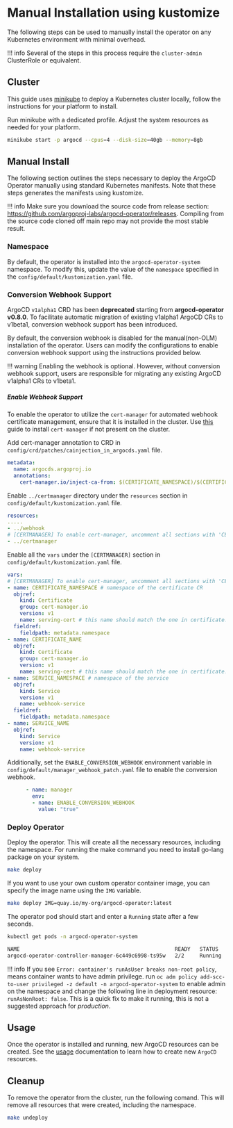 # Manual Installation using kustomize

The following steps can be used to manually install the operator on any Kubernetes environment with minimal overhead.

!!! info
    Several of the steps in this process require the `cluster-admin` ClusterRole or equivalent.

## Cluster

This guide uses [minikube](https://minikube.sigs.k8s.io/) to deploy a Kubernetes cluster locally, follow the 
instructions for your platform to install. 

Run minikube with a dedicated profile. Adjust the system resources as needed for your platform. 

```bash
minikube start -p argocd --cpus=4 --disk-size=40gb --memory=8gb
```

## Manual Install

The following section outlines the steps necessary to deploy the ArgoCD Operator manually using standard Kubernetes 
manifests. Note that these steps generates the manifests using kustomize.

!!! info
    Make sure you download the source code from release section: https://github.com/argoproj-labs/argocd-operator/releases. Compiling from the source code cloned off main repo may not provide the most stable result.

### Namespace

By default, the operator is installed into the `argocd-operator-system` namespace. To modify this, update the
value of the `namespace` specified in the `config/default/kustomization.yaml` file. 

### Conversion Webhook Support

ArgoCD `v1alpha1` CRD has been **deprecated** starting from **argocd-operator v0.8.0**. To facilitate automatic migration of existing v1alpha1 ArgoCD CRs to v1beta1, conversion webhook support has been introduced.

By default, the conversion webhook is disabled for the manual(non-OLM) installation of the operator. Users can modify the configurations to enable conversion webhook support using the instructions provided below.

!!! warning
    Enabling the webhook is optional. However, without conversion webhook support, users are responsible for migrating any existing ArgoCD v1alpha1 CRs to v1beta1.

##### Enable Webhook Support

To enable the operator to utilize the `cert-manager` for automated webhook certificate management, ensure that it is installed in the cluster. Use [this](https://cert-manager.io/docs/installation/) guide to install `cert-manager` if not present on the cluster.

Add cert-manager annotation to CRD in `config/crd/patches/cainjection_in_argocds.yaml` file.
```yaml
metadata:
  name: argocds.argoproj.io
  annotations: 
    cert-manager.io/inject-ca-from: $(CERTIFICATE_NAMESPACE)/$(CERTIFICATE_NAME)
```


Enable `../certmanager` directory under the `resources` section in `config/default/kustomization.yaml` file.
```yaml
resources:
.....
- ../webhook
# [CERTMANAGER] To enable cert-manager, uncomment all sections with 'CERTMANAGER'. 'WEBHOOK' components are required.
- ../certmanager
```

Enable all the `vars` under the `[CERTMANAGER]` section in `config/default/kustomization.yaml` file.
```yaml
vars:
# [CERTMANAGER] To enable cert-manager, uncomment all sections with 'CERTMANAGER' prefix.
- name: CERTIFICATE_NAMESPACE # namespace of the certificate CR
  objref:
    kind: Certificate
    group: cert-manager.io
    version: v1
    name: serving-cert # this name should match the one in certificate.yaml
  fieldref:
    fieldpath: metadata.namespace
- name: CERTIFICATE_NAME
  objref:
    kind: Certificate
    group: cert-manager.io
    version: v1
    name: serving-cert # this name should match the one in certificate.yaml
- name: SERVICE_NAMESPACE # namespace of the service
  objref:
    kind: Service
    version: v1
    name: webhook-service
  fieldref:
    fieldpath: metadata.namespace
- name: SERVICE_NAME
  objref:
    kind: Service
    version: v1
    name: webhook-service
```

Additionally, set the `ENABLE_CONVERSION_WEBHOOK` environment variable in `config/default/manager_webhook_patch.yaml` file to enable the conversion webhook.
```yaml
      - name: manager
        env:
        - name: ENABLE_CONVERSION_WEBHOOK
          value: "true"
```

### Deploy Operator

Deploy the operator. This will create all the necessary resources, including the namespace. For running the make command you need to install go-lang package on your system.

```bash
make deploy
```

If you want to use your own custom operator container image, you can specify the image name using the `IMG` variable.

```bash
make deploy IMG=quay.io/my-org/argocd-operator:latest
```

The operator pod should start and enter a `Running` state after a few seconds.

```bash
kubectl get pods -n argocd-operator-system
```

```bash
NAME                                                  READY   STATUS    RESTARTS   AGE
argocd-operator-controller-manager-6c449c6998-ts95w   2/2     Running   0          33s
```
!!! info
    If you see `Error: container's runAsUser breaks non-root policy`, means container wants to have admin privilege. run `oc adm policy add-scc-to-user privileged -z default -n argocd-operator-system` to enable admin on the namespace and change the following line in deployment resource: `runAsNonRoot: false`. This is a quick fix to make it running, this is not a suggested approach for *production*.
    
## Usage 

Once the operator is installed and running, new ArgoCD resources can be created. See the [usage][docs_usage] 
documentation to learn how to create new `ArgoCD` resources.

## Cleanup 

To remove the operator from the cluster, run the following comand. This will remove all resources that were created,
including the namespace.
```bash
make undeploy
```



[docs_usage]:../usage/basics.md

